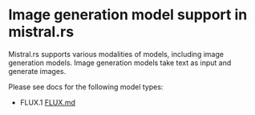 # Image generation model support in mistral.rs

Mistral.rs supports various modalities of models, including image generation models. Image generation models take text as input and generate images.

Please see docs for the following model types:

- FLUX.1 [FLUX.md](FLUX.md)
